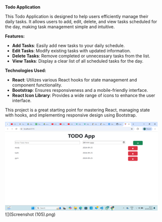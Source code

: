 ﻿**Todo Application**

This Todo Application is designed to help users efficiently manage their daily tasks. It allows users to add, edit, delete, and view tasks scheduled for the day, making task management simple and intuitive.

**Features:**

- **Add Tasks**: Easily add new tasks to your daily schedule.
- **Edit Tasks**: Modify existing tasks with updated information.
- **Delete Tasks**: Remove completed or unnecessary tasks from the list.
- **View Tasks**: Display a clear list of all scheduled tasks for the day.

**Technologies Used:**

- **React**: Utilizes various React hooks for state management and component functionality.
- **Bootstrap**: Ensures responsiveness and a mobile-friendly interface.
- **React Icon Library**: Provides a wide range of icons to enhance the user interface.

This project is a great starting point for mastering React, managing state with hooks, and implementing responsive design using Bootstrap.

![](Aspose.Words.c554b891-c581-4d9d-876c-197cd2a50573.001.png)
![](Screenshot (105).png)
